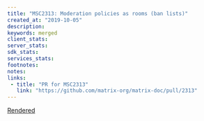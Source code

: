```yaml
---
title: "MSC2313: Moderation policies as rooms (ban lists)"
created_at: "2019-10-05"
description:
keywords: merged
client_stats:
server_stats:
sdk_stats:
services_stats:
footnotes:
notes:
links:
 - title: "PR for MSC2313"
   link: "https://github.com/matrix-org/matrix-doc/pull/2313"
---
```

[Rendered](https://github.com/matrix-org/matrix-doc/blob/msc2313/proposals/2313-moderation-policy-rooms.md)
